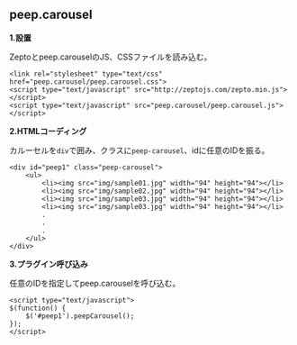 peep.carousel
---

**1.設置**

Zeptoとpeep.carouselのJS、CSSファイルを読み込む。

```
<link rel="stylesheet" type="text/css" href="peep.carousel/peep.carousel.css">
<script type="text/javascript" src="http://zeptojs.com/zepto.min.js"></script>
<script type="text/javascript" src="peep.carousel/peep.carousel.js"></script>
```

**2.HTMLコーディング**

カルーセルを`div`で囲み、クラスに`peep-carousel`、idに任意のIDを振る。

```
<div id="peep1" class="peep-carousel">
    <ul>
        <li><img src="img/sample01.jpg" width="94" height="94"></li>
        <li><img src="img/sample02.jpg" width="94" height="94"></li>
        <li><img src="img/sample03.jpg" width="94" height="94"></li>
        <li><img src="img/sample03.jpg" width="94" height="94"></li>
        .
        .
        .
    </ul>
</div>
```

**3.プラグイン呼び込み**

任意のIDを指定してpeep.carouselを呼び込む。

```
<script type="text/javascript">
$(function() {
    $('#peep1').peepCarousel();
});
</script>
```
